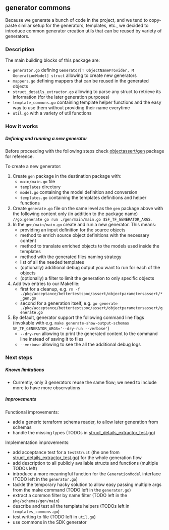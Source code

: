 ## generator commons

Because we generate a bunch of code in the project, and we tend to copy-paste similar setup for the generators, templates, etc., we decided to introduce common generator creation utils that can be reused by variety of generators.

### Description

The main building blocks of this package are:
- `generator.go` defining `Generator[T ObjectNameProvider, M GenerationModel] struct` allowing to create new generators
- `mappers.go` defining mappers that can be reused in the generated objects
- `struct_details_extractor.go` allowing to parse any struct to retrieve its information (for the later generation purposes)
- `template_commons.go` containing template helper functions and the easy way to use them without providing their name everytime
- `util.go` with a variety of util functions

### How it works

##### Defining and running a new generator

Before proceeding with the following steps check [objectassert/gen](../../acceptance/bettertestspoc/assert/objectassert/gen) package for reference.

To create a new generator:
1. Create `gen` package in the destination package with:
    - `main/main.go` file
    - `templates` directory
    - `model.go` containing the model definition and conversion
    - `templates.go` containing the templates definitions and helper functions 
2. Create `generate.go` file on the same level as the `gen` package above with the following content only (in addition to the package name) `//go:generate go run ./gen/main/main.go $SF_TF_GENERATOR_ARGS`.
3. In the `gen/main/main.go` create and run a new generator. This means:
   - providing an input definition for the source objects
   - method to enrich source object definitions with the necessary content
   - method to translate enriched objects to the models used inside the templates
   - method with the generated files naming strategy
   - list of all the needed templates
   - (optionally) additional debug output you want to run for each of the objects
   - (optionally) a filter to limit the generation to only specific objects
4. Add two entries to our Makefile:
   - first for a cleanup, e.g. `rm -f ./pkg/acceptance/bettertestspoc/assert/objectparametersassert/*_gen.go`
   - second for a generation itself, e.g. `go generate ./pkg/acceptance/bettertestspoc/assert/objectparametersassert/generate.go`
5. By default, generator support the following command line flags (invokable with e.g. `make generate-show-output-schemas SF_TF_GENERATOR_ARGS='--dry-run --verbose'`)
   - `--dry-run` allowing to print the generated content to the command line instead of saving it to files
   - `--verbose` allowing to see the all the additional debug logs

### Next steps

##### Known limitations

- Currently, only 3 generators reuse the same flow; we need to include more to have more observations

##### Improvements

Functional improvements:
- add a generic terraform schema reader, to allow later generation from schemas
- handle the missing types (TODOs in [struct_details_extractor_test.go](./struct_details_extractor_test.go))

Implementation improvements:
- add acceptance test for a `testStruct` (the one from [struct_details_extractor_test.go](./struct_details_extractor_test.go)) for the whole generation flow
- add description to all publicly available structs and functions (multiple TODOs left)
- introduce a more meaningful function for the `GenerationModel` interface (TODO left in the `generator.go`)
- tackle the temporary hacky solution to allow easy passing multiple args from the make command (TODO left in the `generator.go`)
- extract a common filter by name filter (TODO left in the `pkg/schemas/gen/main`)
- describe and test all the template helpers (TODOs left in `templates_commons.go`)
- test writing to file (TODO left in `util.go`)
- use commons in the SDK generator
